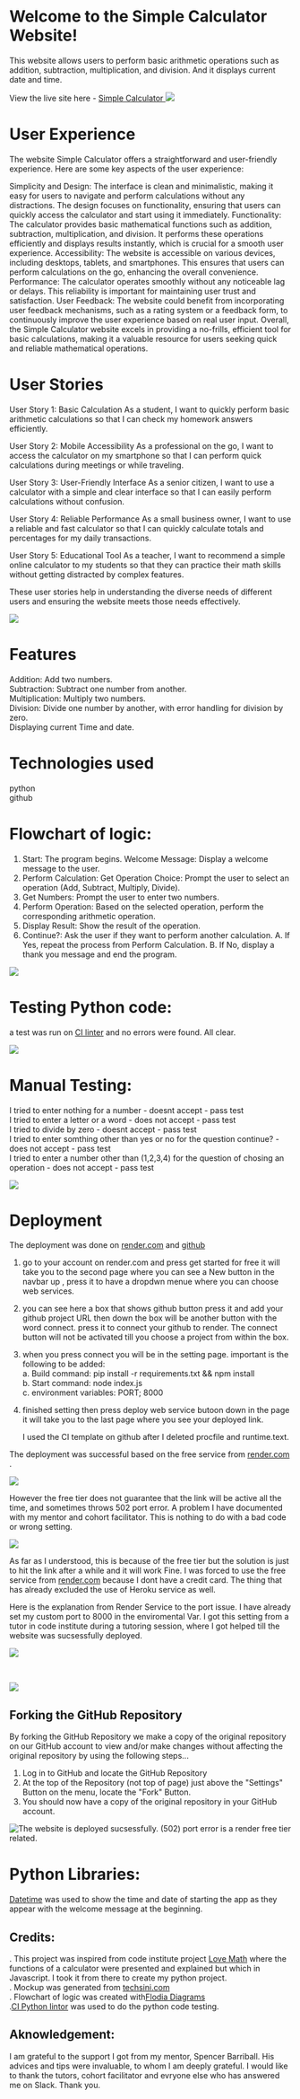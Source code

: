 # Welcome to the Simple Calculator Website! 
This website allows users to perform basic arithmetic operations such as addition, subtraction, multiplication, and division. And it displays current date and time.

View the live site here - <a href="https://s-calculator-6q4s.onrender.com" target="_blank"> Simple Calculator </a>
![](media/mockup0.PNG)

# User Experience
The website Simple Calculator offers a straightforward and user-friendly experience. Here are some key aspects of the user experience:

Simplicity and Design: The interface is clean and minimalistic, making it easy for users to navigate and perform calculations without any distractions. The design focuses on functionality, ensuring that users can quickly access the calculator and start using it immediately.
Functionality: The calculator provides basic mathematical functions such as addition, subtraction, multiplication, and division. It performs these operations efficiently and displays results instantly, which is crucial for a smooth user experience.
Accessibility: The website is accessible on various devices, including desktops, tablets, and smartphones. This ensures that users can perform calculations on the go, enhancing the overall convenience.
Performance: The calculator operates smoothly without any noticeable lag or delays. This reliability is important for maintaining user trust and satisfaction.
User Feedback: The website could benefit from incorporating user feedback mechanisms, such as a rating system or a feedback form, to continuously improve the user experience based on real user input.
Overall, the Simple Calculator website excels in providing a no-frills, efficient tool for basic calculations, making it a valuable resource for users seeking quick and reliable mathematical operations.


# User Stories
User Story 1: Basic Calculation
As a student, I want to quickly perform basic arithmetic calculations so that I can check my homework answers efficiently.

User Story 2: Mobile Accessibility
As a professional on the go, I want to access the calculator on my smartphone so that I can perform quick calculations during meetings or while traveling.

User Story 3: User-Friendly Interface
As a senior citizen, I want to use a calculator with a simple and clear interface so that I can easily perform calculations without confusion.

User Story 4: Reliable Performance
As a small business owner, I want to use a reliable and fast calculator so that I can quickly calculate totals and percentages for my daily transactions.

User Story 5: Educational Tool
As a teacher, I want to recommend a simple online calculator to my students so that they can practice their math skills without getting distracted by complex features.

These user stories help in understanding the diverse needs of different users and ensuring the website meets those needs effectively.

![](media/mainpage0.PNG)

# Features
Addition: Add two numbers.<br>
Subtraction: Subtract one number from another.<br>
Multiplication: Multiply two numbers.<br>
Division: Divide one number by another, with error handling for division by zero.<br>
Displaying current Time and date.

# Technologies used

python<br>
github<br>

# Flowchart of logic:
1. Start: The program begins.
Welcome Message: Display a welcome message to the user.
2. Perform Calculation:
Get Operation Choice: Prompt the user to select an operation (Add, Subtract, Multiply, Divide).
3. Get Numbers: Prompt the user to enter two numbers.
4. Perform Operation: Based on the selected operation, perform the corresponding arithmetic operation.
5. Display Result: Show the result of the operation.
6. Continue?: Ask the user if they want to perform another calculation.
A. If Yes, repeat the process from Perform Calculation.
B. If No, display a thank you message and end the program.

![](media/logic_chart.jpg)


# Testing Python code:
a test was run on [CI linter](https://pep8ci.herokuapp.com/#) and no errors were found. All clear.

![](media/test_no_errors.PNG)


# Manual Testing:
I tried to enter nothing for a number   - doesnt accept - pass test<br>
I tried to enter a letter or a word  - does not accept - pass test<br>
I tried to divide by zero - doesnt accept - pass test<br>
I tried to enter somthing other than yes or no for the question continue? - does not accept - pass test<br>
I tried to enter a number other than (1,2,3,4) for the question of chosing an operation - does not accept - pass test<br>

![](media/manual_test0.PNG)



# Deployment

The deployment was done on [render.com](render.com) and [github](githup.com)

1. go to your account on render.com and press get started for free it will take you to the second page where you can see a New button in the navbar up , press it to have a dropdwn menue where you can choose web services.
2. you can see here a box that shows github button press it and add your github project URL then down the box will be another button with the word connect. press it to connect your github to render. The connect button will not be activated till you choose a project from within the box.
3. when you press connect you will be in the setting page. important is the following to be added:
   <br>a. Build command: pip install -r requirements.txt && npm install
   <br>b. Start command: node index.js
   <br>c. environment variables: PORT; 8000
   
5. finished setting then press deploy web service butoon down in the page it will take you to the last page where you see your deployed link.

   I used the CI template on github after I deleted procfile and runtime.text.

The deployment was successful based on the free service from [render.com](render.com) .<br>


![](media/successful_deployment.PNG)


However the free tier does not guarantee that the link will be active all the time, and sometimes throws 502 port error. A problem I have documented with my mentor and cohort facilitator. This is nothing to do with a bad code or wrong setting. <br>



![](media/502_port.PNG)



As far as I understood, this is because of the free tier but the solution is just to hit the link after a while and it will work Fine. I was forced to use the free service from [render.com](render.com) because I dont have a credit card. The thing that has already excluded the use of Heroku service as well.<br>

Here is the explanation from Render Service to the port issue. I have already set my custom port to 8000 in the enviromental Var. I got this setting from a tutor in code institute during a tutoring session, where I got helped till the website was sucsessfully deployed.


![](media/502_doc.PNG)

<br>

![](media/render_free_tier.PNG)


## Forking the GitHub Repository

By forking the GitHub Repository we make a copy of the original repository on our GitHub account to view and/or make changes without affecting the original repository by using the following steps...

1. Log in to GitHub and locate the GitHub Repository
2. At the top of the Repository (not top of page) just above the "Settings" Button on the menu, locate the "Fork" Button.
3. You should now have a copy of the original repository in your GitHub account.


![The website is deployed sucsessfully. (502) port error is a render free tier related.](media/please_read.PNG)


# Python Libraries:

[Datetime](https://docs.python.org/3/library/datetime.html#datetime.datetime.now) was used to show the time and date of starting the app as they appear with the welcome message at the beginning.


## Credits: 

. This project was inspired from code institute project [Love Math](https://learn.codeinstitute.net/courses/course-v1:CodeInstitute+LM101+3/courseware/2d651bf3f23e48aeb9b9218871912b2e/234519d86b76411aa181e76a55dabe70/) where the functions of a calculator were presented and explained but which in Javascript. I took it from there to create my python project.<br>
. Mockup was generated from [techsini.com](https://techsini.com/multi-mockup/index.php) <br>
. Flowchart of logic was created with[Flodia Diagrams](https://www.bezapps.com/) <br>
.[CI Python lintor](https://pep8ci.herokuapp.com/#) was used to do the python code testing.

## Aknowledgement:

I am grateful to the support I got from my mentor, Spencer Barriball. His advices and tips were invaluable, to whom I am deeply grateful. I would like to thank the  tutors, cohort facilitator and evryone else who has answered me on Slack. Thank you.



